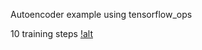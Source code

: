 Autoencoder example using tensorflow_ops

10 training steps
[!alt](https://github.com/cameronfabbri/tensorflow_ops/blob/master/examples/images/image_10.png?raw=true)


